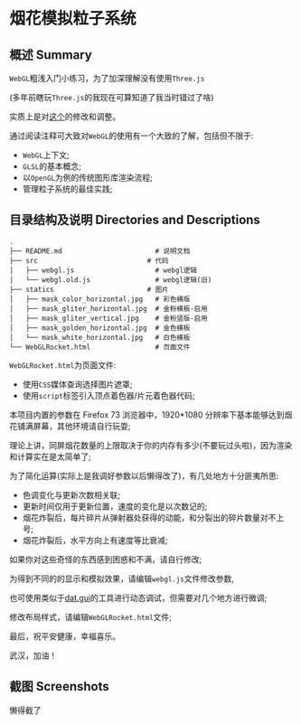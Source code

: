 # 烟花模拟粒子系统

## 概述 Summary

`WebGL`粗浅入门小练习，为了加深理解没有使用`Three.js`

(多年前瞎玩`Three.js`的我现在可算知道了我当时错过了啥)

实质上是对[这个](https://wow.techbrood.com/fiddle/32069)的修改和调整。

通过阅读注释可大致对`WebGL`的使用有一个大致的了解，包括但不限于:

- `WebGL`上下文;
- `GLSL`的基本概念;
- 以`OpenGL`为例的传统图形库渲染流程;
- 管理粒子系统的最佳实践;

## 目录结构及说明 Directories and Descriptions

```shell
.
├── README.md                       # 说明文档
├── src                           # 代码
│   ├── webgl.js                    # webgl逻辑
│   └── webgl.old.js                # webgl逻辑(旧)
├── statics                       # 图片
│   ├── mask_color_horizontal.jpg   # 彩色横版
│   ├── mask_gliter_horizontal.jpg  # 金粉横板-启用
│   ├── mask_gliter_vertical.jpg    # 金粉竖版-启用
│   ├── mask_golden_horizontal.jpg  # 金色横板
│   └── mask_white_horizontal.jpg   # 白色横板
└── WebGLRocket.html                # 页面文件
```

`WebGLRocket.html`为页面文件:

- 使用`CSS`媒体查询选择图片遮罩;
- 使用`script`标签引入顶点着色器/片元着色器代码;

本项目内置的参数在 Firefox 73 浏览器中，1920\*1080 分辨率下基本能够达到烟花铺满屏幕，其他环境请自行玩耍;

理论上讲，同屏烟花数量的上限取决于你的内存有多少(不要玩过头啦)，因为渲染和计算实在是太简单了;

为了简化运算(实际上是我调好参数以后懒得改了)，有几处地方十分匪夷所思:

- 色调变化与更新次数相关联;
- 更新时间仅用于更新位置，速度的变化是以次数记的;
- 烟花炸裂后，每片碎片从弹射器处获得的动能，和分裂出的碎片数量对不上号;
- 烟花炸裂后，水平方向上有速度等比衰减;

如果你对这些奇怪的东西感到困惑和不满，请自行修改;

为得到不同的的显示和模拟效果，请编辑`webgl.js`文件修改参数,

也可使用类似于[dat.gui](https://github.com/dataarts/dat.gui)的工具进行动态调试，但需要对几个地方进行微调;

修改布局样式，请编辑`WebGLRocket.html`文件;

最后，祝平安健康，幸福喜乐。

武汉，加油！

## 截图 Screenshots

懒得截了
